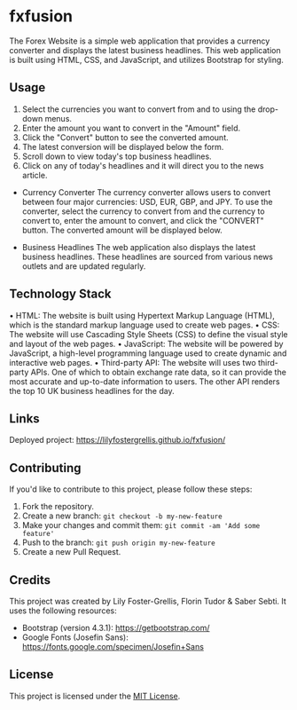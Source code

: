 # fxfusion

The Forex Website is a simple web application that provides a currency converter and displays the latest business headlines. This web application is built using HTML, CSS, and JavaScript, and utilizes Bootstrap for styling.

## Usage

1. Select the currencies you want to convert from and to using the drop-down menus.
2. Enter the amount you want to convert in the "Amount" field.
3. Click the "Convert" button to see the converted amount.
4. The latest conversion will be displayed below the form.
5. Scroll down to view today's top business headlines.
6. Click on any of today's headlines and it will direct you to the news article.

- Currency Converter
The currency converter allows users to convert between four major currencies: USD, EUR, GBP, and JPY. To use the converter, select the currency to convert from and the currency to convert to, enter the amount to convert, and click the "CONVERT" button. The converted amount will be displayed below.

- Business Headlines
The web application also displays the latest business headlines. These headlines are sourced from various news outlets and are updated regularly.

## Technology Stack
•	HTML: The website is built using Hypertext Markup Language (HTML), which is the standard markup language used to create web pages.
•	CSS: The website will use Cascading Style Sheets (CSS) to define the visual style and layout of the web pages.
•	JavaScript: The website will be powered by JavaScript, a high-level programming language used to create dynamic and interactive web pages.
•	Third-party API: The website will uses two third-party APIs. One of which to obtain exchange rate data, so it can provide the most accurate and up-to-date information to users. The other API renders the top 10 UK business headlines for the day.

## Links

Deployed project: https://lilyfostergrellis.github.io/fxfusion/

## Contributing

If you'd like to contribute to this project, please follow these steps:

1. Fork the repository.
2. Create a new branch: `git checkout -b my-new-feature`
3. Make your changes and commit them: `git commit -am 'Add some feature'`
4. Push to the branch: `git push origin my-new-feature`
5. Create a new Pull Request.

## Credits

This project was created by Lily Foster-Grellis, Florin Tudor & Saber Sebti. It uses the following resources:

- Bootstrap (version 4.3.1): https://getbootstrap.com/
- Google Fonts (Josefin Sans): https://fonts.google.com/specimen/Josefin+Sans


## License

This project is licensed under the [MIT License](https://opensource.org/licenses/MIT).